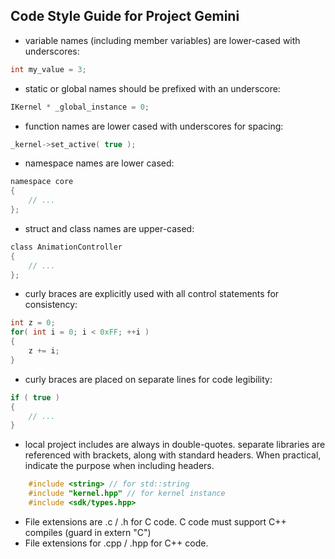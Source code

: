 Code Style Guide for Project Gemini
--------

- variable names (including member variables) are lower-cased with underscores: 

```c
int my_value = 3;
```

- static or global names should be prefixed with an underscore:

```c
IKernel * _global_instance = 0;
```
- function names are lower cased with underscores for spacing:

```c
_kernel->set_active( true );
```
- namespace names are lower cased:

```c
namespace core 
{
	// ...
};
```

- struct and class names are upper-cased:

```c
class AnimationController 
{
	// ...
};
```
- curly braces are explicitly used with all control statements for consistency:

```c
int z = 0;
for( int i = 0; i < 0xFF; ++i )
{
	z += i;
}
```

- curly braces are placed on separate lines for code legibility:

```c
if ( true )
{
	// ...
}
```

- local project includes are always in double-quotes. separate libraries are referenced with brackets, along with standard headers. When practical, indicate the purpose when including headers.

```c
	#include <string> // for std::string
	#include "kernel.hpp" // for kernel instance
	#include <sdk/types.hpp>
```

- File extensions are .c / .h for C code. C code must support C++ compiles (guard in extern "C")
- File extensions for .cpp / .hpp for C++ code.
